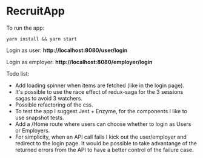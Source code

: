 # RecruitApp


To run the app:

```
yarn install && yarn start
```

Login as user: **http://localhost:8080/user/login**

Login as employer: **http://localhost:8080/employer/login**

Todo list:

- Add loading spinner when items are fetched (like in the login page).
- It's possible to use the race effect of redux-saga for the 3 sessions sagas to avoid 3 watchers.
- Possible refactoring of the css.
- To test the app I suggest Jest + Enzyme, for the components I like to use snapshot tests.
- Add a /Home route where users can choose whether to login as Users or Employers.
- For simplicity, when an API call fails I kick out the user/employer and redirect to the login page. It would be possible to take advantange of the returned errors from the API to have a better control of the failure case.
